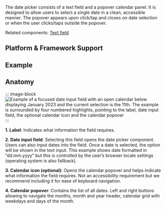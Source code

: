 <script setup>
import Overview from './overview.md';
import Usage from './usage.md';
import Styling from './styling.md';
import Dev from './code.md';
import Accessibility from './accessibility.md';
import React from './react.md';
import data from './data.json';
import { mapFrameworkStatuses } from '../utils.js';
</script>

The date picker consists of a text field and a popover calendar panel. It is designed to allow users to select a single date in a clean, accessible manner. The popover appears upon click/tap and closes on date selection or when the user clicks/taps outside the popover.

Related components: [Text field](/components/textfield)

## Platform & Framework Support

<components-status v-bind="mapFrameworkStatuses(data.frameworks)" />

## Example
<ThemeSwitcher />
<datepicker-example />

## Anatomy

::: image-block
![Example of a focused date input field with an open calendar below displaying January 2023 and the current selection is the 11th. The example is surrounded by four numbered highlights, pointing to the label, date input field, the optional calendar icon and the calendar popover](/components/datepicker/overview-1.svg)
:::


**1. Label**: Indicates what information the field requires.

**2. Date input field**: Selecting this field opens the date picker component. Users can also input dates into the field. Once a date is selected, the option will be shown in the text input. This example shows date formatted in “dd.mm.yyyy” but this is controlled by the user’s browser locale settings (operating system is also fallback).

**3. Calendar icon (optional)**: Opens the calendar popover and helps indicate what information the field requires. Not an accessibility requirement but we recommend including it for ease of keyboard navigation.

**4. Calendar popover**: Contains the list of all dates. Left and right buttons allowing to navigate the months, month and year header, calendar grid with weekdays and days of the month.

